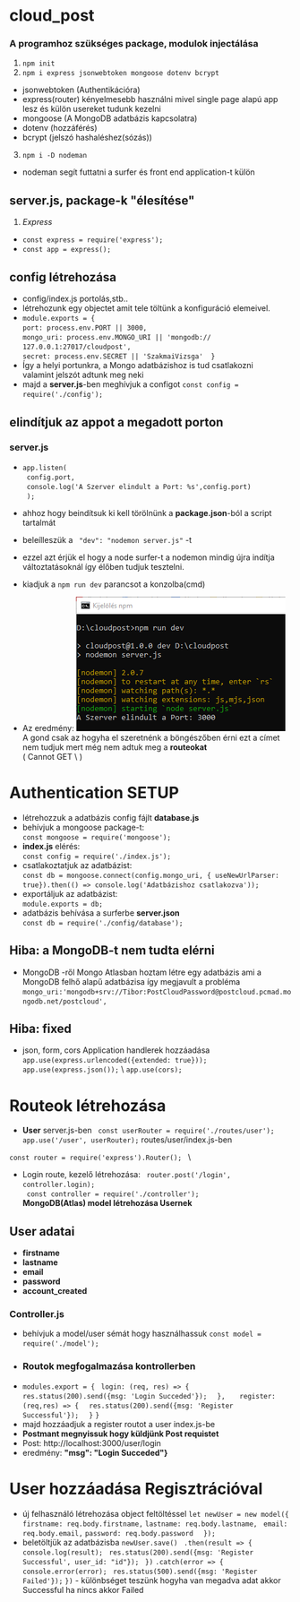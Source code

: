 # cloud_post

### A programhoz szükséges package, modulok injectálása
1. `npm init`
2. `npm i express jsonwebtoken mongoose dotenv bcrypt`
- jsonwebtoken (Authentikációra)
- express(router) kényelmesebb használni mivel single page alapú app lesz és külön usereket tudunk kezelni
- mongoose (A MongoDB adatbázis kapcsolatra)
- dotenv (hozzáférés)
- bcrypt (jelszó hashaléshez(sózás))
3. `npm i -D nodeman` 
- nodeman segít futtatni a surfer és front end application-t külön

## server.js, package-k "élesítése"
1. *Express*
- `const express = require('express');`
- `const app = express();`

## config létrehozása
- config/index.js portolás,stb..
- létrehozunk egy objectet amit tele töltünk a konfiguráció elemeivel.
- ` module.exports = { ` \
   ` port: process.env.PORT || 3000, ` \
   ` mongo_uri: process.env.MONGO_URI || 'mongodb://  127.0.0.1:27017/cloudpost', ` \
    `secret: process.env.SECRET || 'SzakmaiVizsga' 
} ` 
- Így a helyi portunkra, a Mongo adatbázishoz is tud csatlakozni \
valamint jelszót adtunk meg neki
- majd a **server.js**-ben meghívjuk a configot
` const config = require('./config'); ` 

## elindítjuk az appot a megadott porton
### server.js       
- `app.listen( ` \
      `  config.port, ` \
      `  console.log('A Szerver elindult a Port: %s',config.port) ` \
      `  ); `
- ahhoz hogy beindítsuk ki kell törölnünk a **package.json**-ból a script tartalmát
- beleílleszük a ` "dev": "nodemon server.js"` -t
- ezzel azt érjük el hogy a node surfer-t a nodemon mindig újra indítja változtatásoknál így élőben tudjuk tesztelni.

- kiadjuk a `npm run dev` parancsot a konzolba(cmd)
- Az eredmény: 
![](./ReadMePics/npmrundevtest.png)
A gond csak az hogyha el szeretnénk a böngészőben érni ezt a címet
nem tudjuk mert még nem adtuk meg a **routeokat**  
( Cannot GET \ )

# Authentication SETUP
- létrehozzuk a adatbázis config fájlt **database.js**
- behívjuk a mongoose package-t: \
`const mongoose = require('mongoose');`
- **index.js** elérés: \
`const config = require('./index.js');`
- csatlakoztatjuk az adatbázist: \
`const db = mongoose.connect(config.mongo_uri, { useNewUrlParser: true}).then(() => console.log('Adatbázishoz csatlakozva'));`
- exportáljuk az adatbázist: \
` module.exports = db; `
- adatbázis behívása a surferbe **server.json** \
` const db = require('./config/database'); `
 ## Hiba: a MongoDB-t nem tudta elérni
 - MongoDB -ről Mongo Atlasban hoztam létre egy adatbázis ami a MongoDB felhő alapű adatbázisa így megjavult a probléma
 ` mongo_uri:'mongodb+srv://Tibor:PostCloudPassword@postcloud.pcmad.mongodb.net/postcloud', `
 ## Hiba: fixed
 - json, form, cors Application handlerek hozzáadása
 `app.use(express.urlencoded({extended: true}));` \
 `app.use(express.json());` \ 
 `app.use(cors);`
 # Routeok létrehozása
 - **User**
 server.js-ben
 ` const userRouter = require('./routes/user');` \
 ` app.use('/user', userRouter); `
 routes/user/index.js-ben

 `const router = require('express').Router(); ` \
- Login route, kezelő létrehozása: 
 ` router.post('/login', controller.login);` \
 ` const controller = require('./controller');` \
 **MongoDB(Atlas) model létrehozása Usernek**
 ## User adatai
 - **firstname**
 - **lastname**
 - **email**
 - **password**
 - **account_created**
 ### Controller.js
 - behívjuk a model/user sémát hogy használhassuk
 ` const model = require('./model'); `
 - ### Routok megfogalmazása kontrollerben 
 - `modules.export = { ` 
    ` login: (req, res) => { `
      `  res.status(200).send({msg: 'Login Succeded'});` 
  `  },` 
 `   register: (req,res) => {` 
      `  res.status(200).send({msg: 'Register Successful'});` 
  `  }` 
`}`
- majd hozzáadjuk a register routot a user index.js-be
- **Postmant megnyissuk hogy küldjünk Post requistet**
- Post: http://localhost:3000/user/login
-  eredmény: **"msg": "Login Succeded"}**
# User hozzáadása Regisztrációval
- új felhasználó létrehozása object feltöltéssel
`let newUser = new model({  `
            ` firstname: req.body.firstname, `
            ` lastname: req.body.lastname, `
           `  email: req.body.email, `
            ` password: req.body.password `
      `   }); `
- beletöltjük az adatbázisba `newUser.save()`
       ` .then(result => {`
            `console.log(result);`
           ` res.status(200).send({msg: 'Register Successful', user_id: "id"});`
       ` })`
        `.catch(error => {`
           ` console.error(error);`
           ` res.status(500).send({msg: 'Register Failed'});`
        `})`
        - különbséget teszünk hogyha van megadva adat akkor Successful ha nincs akkor Failed

















